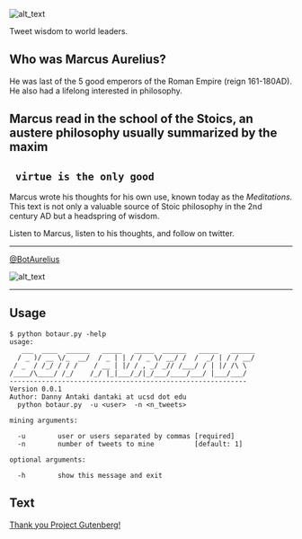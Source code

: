 ![alt_text](https://raw.githubusercontent.com/dantaki/Marcus-Aurelius-Bot/master/img/title.png)

Tweet wisdom to world leaders.

## Who was Marcus Aurelius?

He was last of the 5 good emperors of the Roman Empire (reign 161-180AD). He also had a lifelong interested in philosophy. 

Marcus read in the school of the Stoics, an austere philosophy usually summarized by the maxim
---
` virtue is the only good`
---

Marcus wrote his thoughts for his own use, known today as the *Meditations*. This text is not only a valuable source of Stoic philosophy in the 2nd century AD but a headspring of wisdom.

Listen to Marcus, listen to his thoughts, and follow on twitter.

------

[@BotAurelius]( https://twitter.com/BotAurelius)

![alt_text](https://raw.githubusercontent.com/dantaki/Marcus-Aurelius-Bot/master/img/maurelius.png)

-------

## Usage

```
$ python botaur.py -help
usage:
   ___  ____  ______   _____   _____  ______   _____   ______
  / _ )/ __ \/_  __/  / _ | | / / _ \/ __/ /  /  _/ | / / __/
 / _  / /_/ / / /    / __ | |/ / , _/ _// /___/ / | |/ /\ \
/____/\____/ /_/    /_/ |_|___/_/|_/___/____/___/ |___/___/
-----------------------------------------------------------
Version 0.0.1
Author: Danny Antaki dantaki at ucsd dot edu
  python botaur.py  -u <user>  -n <n_tweets>

mining arguments:

  -u        user or users separated by commas [required]
  -n        number of tweets to mine          [default: 1]

optional arguments:

  -h        show this message and exit
```

## Text

[Thank you Project Gutenberg!](http://www.gutenberg.org/ebooks/55317.txt.utf-8)


